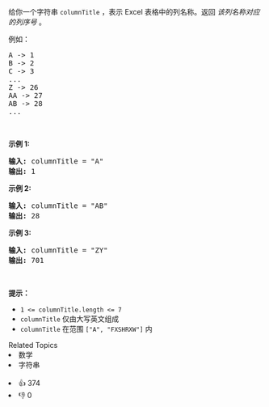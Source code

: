 <p>给你一个字符串&nbsp;<code>columnTitle</code> ，表示 Excel 表格中的列名称。返回 <em>该列名称对应的列序号</em>&nbsp;。</p>

<p>例如：</p>

<pre>
A -&gt; 1
B -&gt; 2
C -&gt; 3
...
Z -&gt; 26
AA -&gt; 27
AB -&gt; 28 
...</pre>

<p>&nbsp;</p>

<p><strong>示例 1:</strong></p>

<pre>
<strong>输入:</strong> columnTitle = "A"
<strong>输出:</strong> 1
</pre>

<p><strong>示例&nbsp;2:</strong></p>

<pre>
<strong>输入: </strong>columnTitle = "AB"
<strong>输出:</strong> 28
</pre>

<p><strong>示例&nbsp;3:</strong></p>

<pre>
<strong>输入: </strong>columnTitle = "ZY"
<strong>输出:</strong> 701</pre>

<p>&nbsp;</p>

<p><strong>提示：</strong></p>

<ul> 
 <li><code>1 &lt;= columnTitle.length &lt;= 7</code></li> 
 <li><code>columnTitle</code> 仅由大写英文组成</li> 
 <li><code>columnTitle</code> 在范围 <code>["A", "FXSHRXW"]</code> 内</li> 
</ul>

<div><div>Related Topics</div><div><li>数学</li><li>字符串</li></div></div><br><div><li>👍 374</li><li>👎 0</li></div>